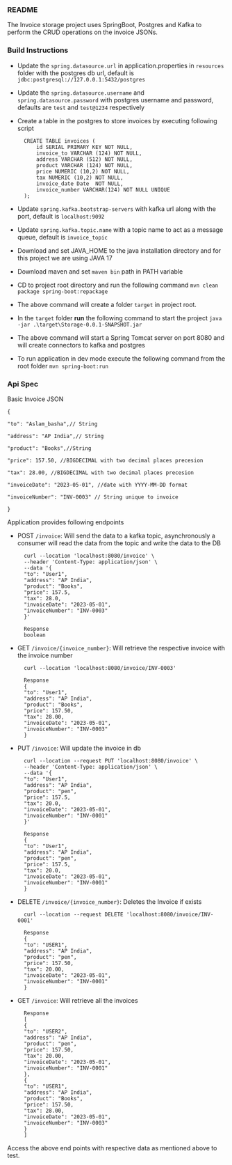 ### README

The Invoice storage project uses SpringBoot, Postgres and Kafka to perform the CRUD operations on the invoice JSONs.<br>
### Build Instructions

- Update the `spring.datasource.url` in application.properties in `resources` folder with the postgres db url, default is `jdbc:postgresql://127.0.0.1:5432/postgres`
- Update the `spring.datasource.username` and `spring.datasource.password` with postgres username and password, <br> defaults are `test` and `test@1234` respectively
- Create a table in the postgres to store invoices by executing following script
    
        CREATE TABLE invoices (
            id SERIAL PRIMARY KEY NOT NULL,
            invoice_to VARCHAR (124) NOT NULL,
            address VARCHAR (512) NOT NULL,
            product VARCHAR (124) NOT NULL,
            price NUMERIC (10,2) NOT NULL,
            tax NUMERIC (10,2) NOT NULL,
            invoice_date Date  NOT NULL,
            invoice_number VARCHAR(124) NOT NULL UNIQUE
        );

- Update `spring.kafka.bootstrap-servers` with kafka url along with the port, default is `localhost:9092`
- Update `spring.kafka.topic.name` with a topic name to act as a message queue, default is `invoice_topic`
- Download and set JAVA_HOME to the java installation directory and for this project we are using JAVA 17
- Download maven and set `maven bin` path in PATH variable
- CD to project root directory and run the following command
    `mvn clean package spring-boot:repackage`
- The above command will create a folder `target` in project root.
- In the `target` folder **run** the following command to start the project
    `java -jar .\target\Storage-0.0.1-SNAPSHOT.jar`
- The above command will start a Spring Tomcat server on port 8080 and will create connectors to kafka and postgres
- To run application in dev mode execute the following command from the root folder `mvn spring-boot:run`
### Api Spec
Basic Invoice JSON

    {
    
    "to": "Aslam_basha",// String
    
    "address": "AP India",// String
    
    "product": "Books",//String
    
    "price": 157.50, //BIGDECIMAL with two decimal places precesion
    
    "tax": 28.00, //BIGDECIMAL with two decimal places precesion
    
    "invoiceDate": "2023-05-01", //date with YYYY-MM-DD format
    
    "invoiceNumber": "INV-0003" // String unique to invoice
    
    }
Application provides following endpoints

- POST `/invoice`: Will send the data to a kafka topic, asynchronously a consumer will read the data from the topic and write the data to the DB
  
        curl --location 'localhost:8080/invoice' \
        --header 'Content-Type: application/json' \
        --data '{
        "to": "User1",
        "address": "AP India",
        "product": "Books",
        "price": 157.5,
        "tax": 28.0,
        "invoiceDate": "2023-05-01",
        "invoiceNumber": "INV-0003"
        }'
        
        Response
        boolean
- GET `/invoice/{invoice_number}`: Will retrieve the respective invoice with the invoice number

        curl --location 'localhost:8080/invoice/INV-0003'

        Response
        {
        "to": "User1",
        "address": "AP India",
        "product": "Books",
        "price": 157.50,
        "tax": 28.00,
        "invoiceDate": "2023-05-01",
        "invoiceNumber": "INV-0003"
        }
- PUT `/invoice`: Will update the invoice in db

        curl --location --request PUT 'localhost:8080/invoice' \
        --header 'Content-Type: application/json' \
        --data '{
        "to": "User1",
        "address": "AP India",
        "product": "pen",
        "price": 157.5,
        "tax": 20.0,
        "invoiceDate": "2023-05-01",
        "invoiceNumber": "INV-0001"
        }'

        Response
        {
        "to": "User1",
        "address": "AP India",
        "product": "pen",
        "price": 157.5,
        "tax": 20.0,
        "invoiceDate": "2023-05-01",
        "invoiceNumber": "INV-0001"
        }
- DELETE `/invoice/{invoice_number}`: Deletes the Invoice if exists

        curl --location --request DELETE 'localhost:8080/invoice/INV-0001'

        Response
        {
        "to": "USER1",
        "address": "AP India",
        "product": "pen",
        "price": 157.50,
        "tax": 20.00,
        "invoiceDate": "2023-05-01",
        "invoiceNumber": "INV-0001"
        }
- GET `/invoice`: Will retrieve all the invoices

        Response
        [
        {
        "to": "USER2",
        "address": "AP India",
        "product": "pen",
        "price": 157.50,
        "tax": 20.00,
        "invoiceDate": "2023-05-01",
        "invoiceNumber": "INV-0001"
        },
        {
        "to": "USER1",
        "address": "AP India",
        "product": "Books",
        "price": 157.50,
        "tax": 28.00,
        "invoiceDate": "2023-05-01",
        "invoiceNumber": "INV-0003"
        }
        ]
Access the above end points with respective data as mentioned above to test.